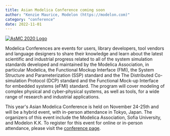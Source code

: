 ```yaml
---
title: Asian Modelica Conference coming soon
author: "Kenzie Maurice, Modelon (https://modelon.com)"
category: "conference"
date: 2022-11-01
---
```


[![AsMC 2020 Logo](../2022-02/AsianModelicaConfLogo2022.jpg)](https://2022.asian.conference.modelica.org/)

Modelica Conferences are events for users, library developers, tool vendors and language designers to share their knowledge and learn about the latest scientific and industrial progress related to all of the system simulation standards developed and maintained by the Modelica Association, in particular Modelica, the Functional Mockup Interface (FMI), the System Structure and Parameterization (SSP) standard and the The Distributed Co-simulation Protocol (DCP) standard and the Functional Mock-up Interface for embedded systems (eFMI) standard. The program will cover modeling of complex physical and cyber-physical systems, as well as tools, for a wide range of research and industrial applications.

This year's Asian Modelica Conference is held on November 24-25th and will be a hybrid event, with in-person attendance in Tokyo, Japan. The organizers of this event include the Modelica Association, Sofia University, and Modelon K.K. To register for this event for online or in-person attendance, please visit the [conference page](https://2022.asian.conference.modelica.org/). 

